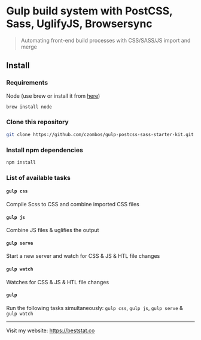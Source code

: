 Gulp build system with PostCSS, Sass, UglifyJS, Browsersync
========================================================

> Automating front-end build processes with CSS/SASS/JS import and merge

## Install
### Requirements

Node (use brew or install it from [here](http://nodejs.org/download/))

```bash
brew install node
```

### Clone this repository

```bash
git clone https://github.com/czombos/gulp-postcss-sass-starter-kit.git
```

### Install npm dependencies

```bash
npm install
```

### List of available tasks
#### `gulp css`
Compile Scss to CSS and combine imported CSS files

#### `gulp js`
Combine JS files & uglifies the output

#### `gulp serve`
Start a new server and watch for CSS & JS & HTL file changes

#### `gulp watch`
Watches for CSS & JS & HTL file changes

#### `gulp`
Run the following tasks simultaneously: `gulp css`, `gulp js`, `gulp serve` & `gulp watch`

-------------------------------------

Visit my website: https://beststat.co
